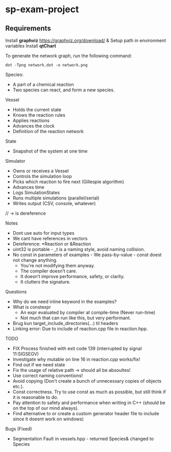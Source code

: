 # sp-exam-project


## Requirements
Install **graphviz** https://graphviz.org/download/ & Setup path in environment variables
Install **qtChart**

To generate the network graph, run the following command:
```
dot -Tpng network.dot -o network.png
```


Species:
- A part of a chemical reaction
- Two species can react, and form a new species.


Vessel
- Holds the current state
- Knows the reaction rules
- Applies reactions
- Advances the clock
- Definition of the reaction network

State
- Snapshot of the system at one time

Simulator
- Owns or receives a Vessel
- Controls the simulation loop
- Picks which reaction to fire next (Gillespie algorithm)
- Advances time
- Logs SimulationStates
- Runs multiple simulations (parallel/serial)
- Writes output (CSV, console, whatever)


// -> is dereference



Notes
- Dont use auto for input types
- We cant have references in vectors
- Dereference: *Reaction or &Reaction
- uint32 is portable - _t is a naming style, avoid naming collision.
- No const in parameters of examples - We pass-by-value - const doest not change anything.
  - You're not modifying them anyway.
  - The compiler doesn’t care.
  - It doesn’t improve performance, safety, or clarity.
  - It clutters the signature.

Questions
- Why do we need inline keyword in the examples?
- What is constexpr
  - An expr evaluated by compiler at compile-time (Never run-time)
  - Not much that can run like this, but very performant.
- Brug kun target_include_directories(...) til headers
- Linking error: Due to include of reaction.cpp file in reaction.hpp.

TODO
- FIX Process finished with exit code 139 (interrupted by signal 11:SIGSEGV)
- Investigate why mutable on line 16 in reaction.cpp works/fix!
- Find out if we need state
- Fix the usage of relative path -> should all be absoultes!
- Use correct naming conventions!
- Avoid copying (Don't create a bunch of unnecessary copies of objects etc.). 
- Const correctness. Try to use const as much as possible, but still think if it is reasonable to do.
- Pay attention to safety and performance when writing in C++ (should be on the top of our mind always).
- Find alternative to <generator> or create a custom generator header file to include since it doesnt work on windows)

Bugs (Fixed)
- Segmentation Fault in vessels.hpp - returned Species& changed to Species